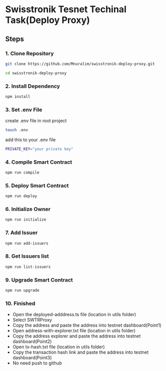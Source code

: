# Swisstronik Tesnet Techinal Task(Deploy Proxy)

## Steps

### 1. Clone Repository

```bash
git clone https://github.com/Mnuralim/swisstronik-deploy-proxy.git
```

```bash
cd swisstronik-deploy-proxy
```

### 2. Install Dependency

```bash
npm install
```

### 3. Set .env File

create .env file in root project

```bash
touch .env
```

add this to your .env file

```bash
PRIVATE_KEY="your private key"
```

### 4. Compile Smart Contract

```bash
npm run compile
```

### 5. Deploy Smart Contract

```bash
npm run deploy
```

### 6. Initialize Owner

```bash
npm run initialize
```

### 7. Add Issuer

```bash
npm run add-issuers
```

### 8. Get Issuers list

```bash
npm run list-issuers
```

### 9. Upgrade Smart Contract

```bash
npm run upgrade
```

### 10. Finished

- Open the deployed-adddress.ts file (location in utils folder)
- Select SWTRProxy
- Copy the address and paste the address into testnet dashboard(Point1)
- Open address-with-explorer.txt file (location in utils folder)
- Copy the address explorer and paste the address into testnet dashboard(Point2)
- Open tx-hash.txt file (location in utils folder)
- Copy the transaction hash link and paste the address into testnet dashboard(Point3)
- No need push to github
